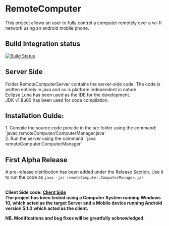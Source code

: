 # RemoteComputer
This project allows an user to fully control a computer remotely over a wi-fi network using an android mobile phone.

## Build Integration status
[![Build Status](https://travis-ci.org/NilanjanDaw/RemoteComputer-Server.svg?branch=master)](https://travis-ci.org/NilanjanDaw/RemoteComputer-Server)
<br>
## Server Side
<p>
Folder RemoteComputerServer contains the server-side code. The code is written entirely in java and so is platform independent in nature.
<br>Eclipse Luna has been used as the IDE for the development.
<br>JDK v1.8u60 has been used for code compilation.
</p>

## Installation Guide:
  <p>
    1. Compile the source code provide in the src folder using the command: `javac remoteComputer/ComputerManager.java`<br />
    2. Run the server using the command: `java remoteComputer.ComputerManager`
  </p>
</p>

## First Alpha Release
A pre-release distribution has been added under the Release Section. 
Use it to run the code as `java -jar remoteComputer.ComputerManager.jar`
<p></p>
</br>
<b>Client Side code: <a href="https://github.com/NilanjanDaw/RemoteComputer-Client">Client Side</a></b>
</br>
<b> The project has been tested using a Computer System running Windows 10, which acted as the target Server and a 
Mobile device running Android version 5.1.0 which acted as the client.</b>

<b>NB. Modifications and bug fixes will be greatfully acknowledged.</b>
